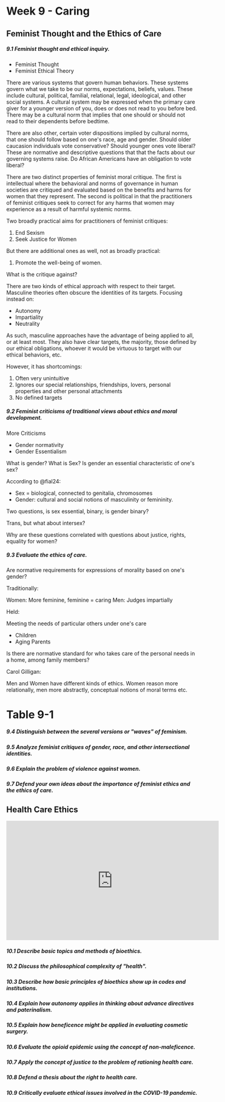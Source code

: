 # Week 9 - Caring

## Feminist Thought and the Ethics of Care

##### 9.1 Feminist thought and ethical inquiry.

* Feminist Thought
* Feminist Ethical Theory

There are various systems that govern human behaviors. These systems govern what we take to be our norms, expectations, beliefs, values. These include cultural, political, familial, relational, legal, ideological, and other social systems. A cultural system may be expressed when the primary care giver for a younger version of you, does or does not read to you before bed. There may be a cultural norm that implies that one should or should not read to their dependents before bedtime.

There are also other, certain voter dispositions implied by cultural norms, that one should follow based on one's race, age and gender. Should older caucasion individuals vote conservative? Should younger ones vote liberal? These are normative and descriptive questions that that the facts about our governing systems raise. Do African Americans have an obligation to vote liberal?

There are two distinct properties of feminist moral critique. The first is intellectual where the behavioral and norms of governance in human societies are critiqued and evaluated based on the benefits and harms for women that they represent. The second is political in that the practitioners of feminist critiques seek to correct for any harms that women may experience as a result of harmful systemic norms.

Two broadly practical aims for practitioners of feminist critiques:

1. End Sexism
2. Seek Justice for Women

But there are additional ones as well, not as broadly practical:

1. Promote the well-being of women.

What is the critique against?

There are two kinds of ethical approach with respect to their target. Masculine theories often obscure the identities of its targets. Focusing instead on:

* Autonomy
* Impartiality
* Neutrality

As such, masculine approaches have the advantage of being applied to all, or at least most. They also have clear targets, the majority, those defined by our ethical obligations, whoever it would be virtuous to target with our ethical behaviors, etc.

However, it has shortcomings:

1. Often very unintuitive
2. Ignores our special relationships, friendships, lovers, personal properties and other personal attachments
3. No defined targets

##### 9.2 Feminist criticisms of traditional views about ethics and moral development.


More Criticisms

* Gender normativity
* Gender Essentialism

What is gender? What is Sex? Is gender an essential characteristic of one's sex?

According to @fial24:

* Sex = biological, connected to genitalia, chromosomes
* Gender: cultural and social notions of masculinity or femininity.

Two questions, is sex essential, binary, is gender binary?

Trans, but what about intersex?

Why are these questions correlated with questions about justice, rights, equality for women?

##### 9.3 Evaluate the ethics of care.

Are normative requirements for expressions of morality based on one's gender?

Traditionally:

Women: More feminine, feminine = caring
Men: Judges impartially

Held:

Meeting the needs of particular others under one's care

* Children
* Aging Parents

Is there are normative standard for who takes care of the personal needs in a home, among family members?

Carol Gilligan:

Men and Women have different kinds of ethics. Women reason more relationally, men more abstractly, conceptual notions of moral terms etc.

Table 9-1
=========

##### 9.4 Distinguish between the several versions or "waves" of feminism.

##### 9.5 Analyze feminist critiques of gender, race, and other intersectional identities.

##### 9.6 Explain the problem of violence against women.

##### 9.7 Defend your own ideas about the importance of feminist ethics and the ethics of care.

## Health Care Ethics

<iframe width="560" height="315" src="https://www.youtube.com/embed/eRPeU1DYOWA?si=8g1RL8bQTjRwctz5" title="YouTube video player" frameborder="0" allow="accelerometer; autoplay; clipboard-write; encrypted-media; gyroscope; picture-in-picture; web-share" referrerpolicy="strict-origin-when-cross-origin" allowfullscreen></iframe>

##### 10.1 Describe basic topics and methods of bioethics.

##### 10.2 Discuss the philosophical complexity of "health".

##### 10.3 Describe how basic principles of bioethics show up in codes and institutions.

##### 10.4 Explain how autonomy applies in thinking about advance directives and paterinalism.

##### 10.5 Explain how beneficence might be applied in evaluating cosmetic surgery.

##### 10.6 Evaluate the opioid epidemic using the concept of non-maleficence.

##### 10.7 Apply the concept of justice to the problem of rationing health care.

##### 10.8 Defend a thesis about the right to health care.

##### 10.9 Critically evaluate ethical issues involved in the COVID-19 pandemic.
